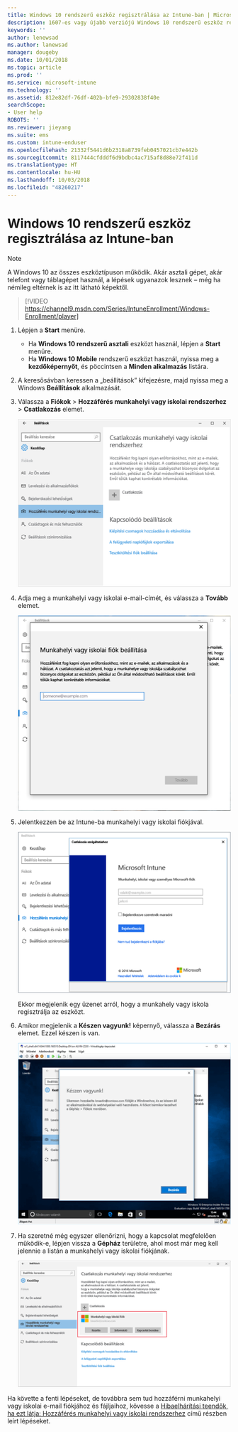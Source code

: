 ```yaml
---
title: Windows 10 rendszerű eszköz regisztrálása az Intune-ban | Microsoft Docs
description: 1607-es vagy újabb verziójú Windows 10 rendszerű eszköz regisztrációja az Intune-ban
keywords: ''
author: lenewsad
ms.author: lanewsad
manager: dougeby
ms.date: 10/01/2018
ms.topic: article
ms.prod: ''
ms.service: microsoft-intune
ms.technology: ''
ms.assetid: 812e82df-76df-402b-bfe9-29302838f40e
searchScope:
- User help
ROBOTS: ''
ms.reviewer: jieyang
ms.suite: ems
ms.custom: intune-enduser
ms.openlocfilehash: 21332f5441d6b2318a8739feb0457021cb7e442b
ms.sourcegitcommit: 8117444cfdddf6d9bdbc4ac715af8d88e72f411d
ms.translationtype: HT
ms.contentlocale: hu-HU
ms.lasthandoff: 10/03/2018
ms.locfileid: "48260217"
---
```

# <a name="enroll-your-windows-10-device-in-intune"></a>Windows 10 rendszerű eszköz regisztrálása az Intune-ban

> [!NOTE]
> A Windows 10 az összes eszköztípuson működik. Akár asztali gépet, akár telefont vagy táblagépet használ, a lépések ugyanazok lesznek – még ha némileg eltérnek is az itt látható képektől.

> [!VIDEO https://channel9.msdn.com/Series/IntuneEnrollment/Windows-Enrollment/player]

1. Lépjen a **Start** menüre.

   - Ha **Windows 10 rendszerű asztali** eszközt használ, lépjen a **Start** menüre.
   - Ha **Windows 10 Mobile** rendszerű eszközt használ, nyissa meg a **kezdőképernyőt**, és pöccintsen a **Minden alkalmazás** listára.

2. A keresősávban keressen a „beállítások” kifejezésre, majd nyissa meg a Windows **Beállítások** alkalmazását.

3. Válassza a **Fiókok** > **Hozzáférés munkahelyi vagy iskolai rendszerhez** > **Csatlakozás** elemet.

    ![Válassza a Hozzáférés munkahelyi vagy iskolai fiókhoz lehetőséget](./media/w10-enroll-rs1-connect-to-work-or-school.png)

4. Adja meg a munkahelyi vagy iskolai e-mail-címét, és válassza a **Tovább** elemet.

   ![Adja meg a munkahelyi vagy iskolai fiókját](./media/w10-enroll-rs1-set-up-work-or-school-account.png)

5. Jelentkezzen be az Intune-ba munkahelyi vagy iskolai fiókjával.

    ![Munkahelyi vagy iskolai fiók beállítása](./media/w10-enroll-rs1-enter-your-credentials.png)

    Ekkor megjelenik egy üzenet arról, hogy a munkahely vagy iskola regisztrálja az eszközt.

6. Amikor megjelenik a **Készen vagyunk!** képernyő, válassza a **Bezárás** elemet. Ezzel készen is van.

   ![Válassza a Bezárás elemet a „Készen vagyunk!” képernyőn](./media/w10-enroll-rs1-youre-all-set.png)

7. Ha szeretné még egyszer ellenőrizni, hogy a kapcsolat megfelelően működik-e, lépjen vissza a **Gépház** területre, ahol most már meg kell jelennie a listán a munkahelyi vagy iskolai fiókjának.

    ![A kapcsolat megfelelő beállításának ellenőrzése](./media/w10-enroll-rs1-validate-successful-enrollment.png)

Ha követte a fenti lépéseket, de továbbra sem tud hozzáférni munkahelyi vagy iskolai e-mail fiókjához és fájljaihoz, kövesse a [Hibaelhárítási teendők, ha ezt látja: Hozzáférés munkahelyi vagy iskolai rendszerhez](troubleshoot-your-windows-10-device-windows.md#troubleshooting-steps-to-follow-if-you-see-access-work-or-school) című részben leírt lépéseket.
